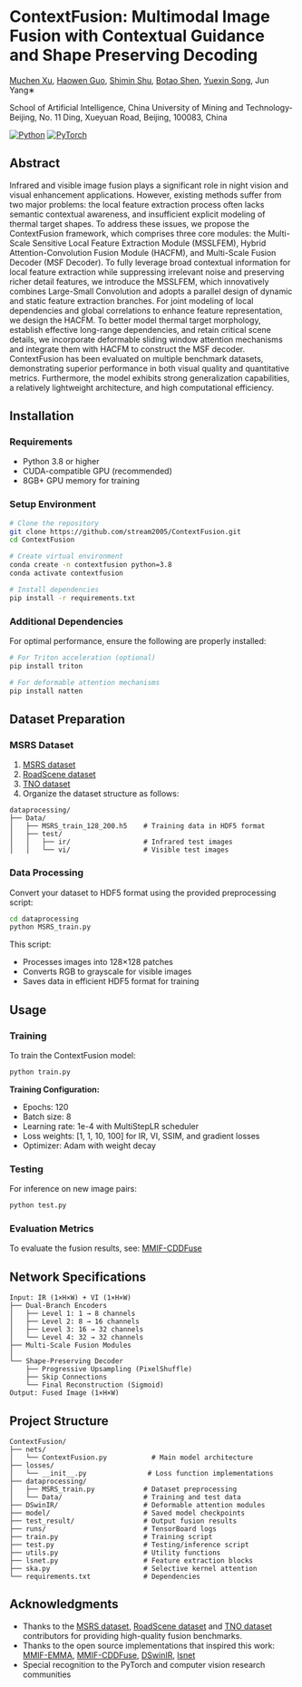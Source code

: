 # ContextFusion: Multimodal Image Fusion with Contextual Guidance and Shape Preserving Decoding

[Muchen Xu](https://github.com/stream2005), [Haowen Guo](https://github.com/hww9), [Shimin Shu](), [Botao Shen](https://github.com/shenbt), [Yuexin Song](https://github.com/songyuexin666-wq), Jun Yang∗

School of Artificial Intelligence, China University of Mining and Technology-Beijing, No. 11 Ding, Xueyuan Road, Beijing, 100083, China

[![Python](https://img.shields.io/badge/Python-3.8%2B-blue)](https://python.org)
[![PyTorch](https://img.shields.io/badge/PyTorch-2.0%2B-orange)](https://pytorch.org)

## Abstract

Infrared and visible image fusion plays a significant role in night vision and visual enhancement applications. However, existing methods suffer from two major problems: the local feature extraction process often lacks semantic contextual awareness, and insufficient explicit modeling of thermal target shapes. To address these issues, we propose the ContextFusion framework, which comprises three core modules: the Multi-Scale Sensitive Local Feature Extraction Module (MSSLFEM), Hybrid Attention-Convolution Fusion Module (HACFM), and Multi-Scale Fusion Decoder (MSF Decoder). To fully leverage broad contextual information for local feature extraction while suppressing irrelevant noise and preserving richer detail features, we introduce the MSSLFEM, which innovatively combines Large-Small Convolution and adopts a parallel design of dynamic and static feature extraction branches. For joint modeling of local dependencies and global correlations to enhance feature representation, we design the HACFM. To better model thermal target morphology, establish effective long-range dependencies, and retain critical scene details, we incorporate deformable sliding window attention mechanisms and integrate them with HACFM to construct the MSF decoder. ContextFusion has been evaluated on multiple benchmark datasets, demonstrating superior performance in both visual quality and quantitative metrics. Furthermore, the model exhibits strong generalization capabilities, a relatively lightweight architecture, and high computational efficiency.

## Installation

### Requirements

- Python 3.8 or higher
- CUDA-compatible GPU (recommended)
- 8GB+ GPU memory for training

### Setup Environment

```bash
# Clone the repository
git clone https://github.com/stream2005/ContextFusion.git
cd ContextFusion

# Create virtual environment
conda create -n contextfusion python=3.8
conda activate contextfusion

# Install dependencies
pip install -r requirements.txt
```

### Additional Dependencies

For optimal performance, ensure the following are properly installed:

```bash
# For Triton acceleration (optional)
pip install triton

# For deformable attention mechanisms
pip install natten
```

## Dataset Preparation

### MSRS Dataset

1. [MSRS dataset](https://github.com/Linfeng-Tang/MSRS)
2. [RoadScene dataset](https://github.com/hanna-xu/RoadScene)
3. [TNO dataset](https://figshare.com/articles/dataset/TNO_Image_Fusion_Dataset/1008029)
2. Organize the dataset structure as follows:

```
dataprocessing/
├── Data/
│   ├── MSRS_train_128_200.h5    # Training data in HDF5 format
│   ├── test/
│   │   ├── ir/                  # Infrared test images
│   │   └── vi/                  # Visible test images
```

### Data Processing

Convert your dataset to HDF5 format using the provided preprocessing script:

```bash
cd dataprocessing
python MSRS_train.py
```

This script:
- Processes images into 128×128 patches
- Converts RGB to grayscale for visible images
- Saves data in efficient HDF5 format for training

## Usage

### Training

To train the ContextFusion model:

```bash
python train.py
```

**Training Configuration:**
- Epochs: 120
- Batch size: 8
- Learning rate: 1e-4 with MultiStepLR scheduler
- Loss weights: [1, 1, 10, 100] for IR, VI, SSIM, and gradient losses
- Optimizer: Adam with weight decay

### Testing

For inference on new image pairs:

```bash
python test.py
```


### Evaluation Metrics
To evaluate the fusion results, see: [MMIF-CDDFuse](https://github.com/Zhaozixiang1228/MMIF-CDDFuse)


## Network Specifications

```
Input: IR (1×H×W) + VI (1×H×W)
├── Dual-Branch Encoders
│   ├── Level 1: 1 → 8 channels
│   ├── Level 2: 8 → 16 channels  
│   ├── Level 3: 16 → 32 channels
│   └── Level 4: 32 → 32 channels
├── Multi-Scale Fusion Modules
│   
└── Shape-Preserving Decoder
    ├── Progressive Upsampling (PixelShuffle)
    ├── Skip Connections
    └── Final Reconstruction (Sigmoid)
Output: Fused Image (1×H×W)
```

## Project Structure

```
ContextFusion/
├── nets/
│   └── ContextFusion.py           # Main model architecture
├── losses/
│   └── __init__.py               # Loss function implementations
├── dataprocessing/
│   ├── MSRS_train.py            # Dataset preprocessing
│   └── Data/                    # Training and test data
├── DSwinIR/                     # Deformable attention modules
├── model/                       # Saved model checkpoints
├── test_result/                 # Output fusion results
├── runs/                        # TensorBoard logs
├── train.py                     # Training script
├── test.py                      # Testing/inference script
├── utils.py                     # Utility functions
├── lsnet.py                     # Feature extraction blocks
├── ska.py                       # Selective kernel attention
└── requirements.txt             # Dependencies
```


## Acknowledgments

- Thanks to the [MSRS dataset](https://github.com/Linfeng-Tang/MSRS), [RoadScene dataset](https://github.com/hanna-xu/RoadScene) and [TNO dataset](https://figshare.com/articles/dataset/TNO_Image_Fusion_Dataset/1008029) contributors for providing high-quality fusion benchmarks.
- Thanks to the open source implementations that inspired this work: [MMIF-EMMA](https://github.com/Zhaozixiang1228/MMIF-EMMA), [MMIF-CDDFuse](https://github.com/Zhaozixiang1228/MMIF-CDDFuse), [DSwinIR](https://github.com/Aitical/DSwinIR), [lsnet](https://github.com/THU-MIG/lsnet)
- Special recognition to the PyTorch and computer vision research communities

